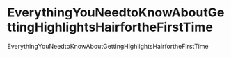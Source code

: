 # EverythingYouNeedtoKnowAboutGettingHighlightsHairfortheFirstTime
EverythingYouNeedtoKnowAboutGettingHighlightsHairfortheFirstTime
